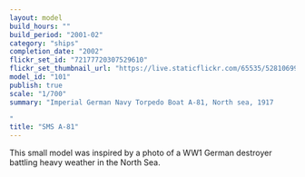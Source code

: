 ```yaml
---
layout: model
build_hours: ""
build_period: "2001-02"
category: "ships"
completion_date: "2002"
flickr_set_id: "72177720307529610"
flickr_set_thumbnail_url: "https://live.staticflickr.com/65535/52810699312_4e0b15a004_m.jpg"
model_id: "101"
publish: true
scale: "1/700"
summary: "Imperial German Navy Torpedo Boat A-81, North sea, 1917

"
title: "SMS A-81"
---
```


This small model was inspired by a photo of a WW1 German destroyer battling heavy weather in the North Sea.
